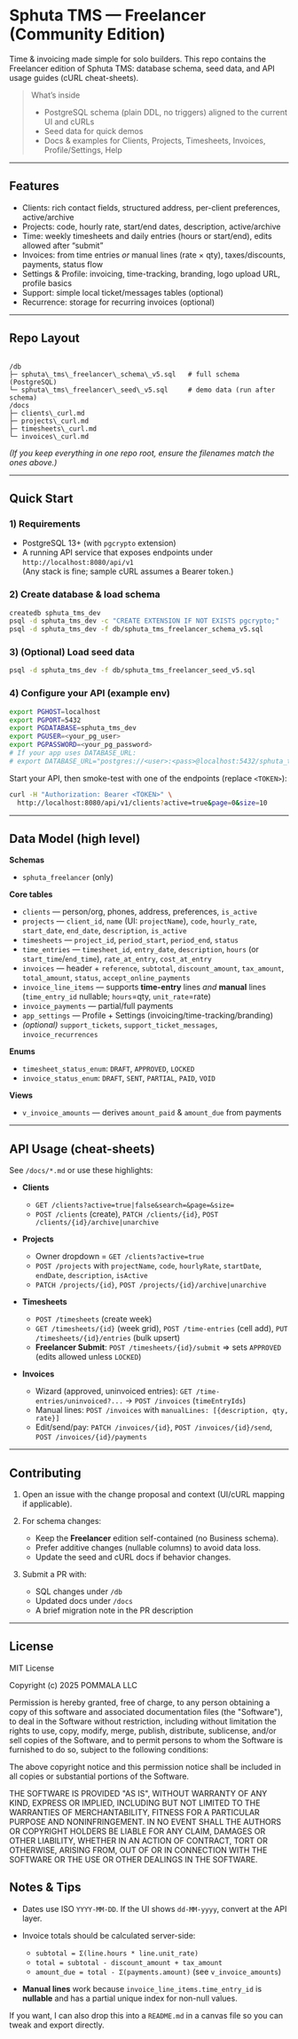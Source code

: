 # Sphuta TMS — Freelancer (Community Edition)

Time & invoicing made simple for solo builders. This repo contains the Freelancer edition of Sphuta TMS: database schema, seed data, and API usage guides (cURL cheat-sheets).

> What’s inside
> - PostgreSQL schema (plain DDL, no triggers) aligned to the current UI and cURLs  
> - Seed data for quick demos  
> - Docs & examples for Clients, Projects, Timesheets, Invoices, Profile/Settings, Help

---

## Features

- Clients: rich contact fields, structured address, per-client preferences, active/archive
- Projects: code, hourly rate, start/end dates, description, active/archive
- Time: weekly timesheets and daily entries (hours or start/end), edits allowed after “submit”
- Invoices: from time entries *or* manual lines (rate × qty), taxes/discounts, payments, status flow
- Settings & Profile: invoicing, time-tracking, branding, logo upload URL, profile basics
- Support: simple local ticket/messages tables (optional)
- Recurrence: storage for recurring invoices (optional)

---

## Repo Layout

```

/db
├─ sphuta\_tms\_freelancer\_schema\_v5.sql   # full schema (PostgreSQL)
└─ sphuta\_tms\_freelancer\_seed\_v5.sql     # demo data (run after schema)
/docs
├─ clients\_curl.md
├─ projects\_curl.md
├─ timesheets\_curl.md
└─ invoices\_curl.md

````

*(If you keep everything in one repo root, ensure the filenames match the ones above.)*

---

## Quick Start

### 1) Requirements
- PostgreSQL 13+ (with `pgcrypto` extension)
- A running API service that exposes endpoints under `http://localhost:8080/api/v1`  
  (Any stack is fine; sample cURL assumes a Bearer token.)

### 2) Create database & load schema

```bash
createdb sphuta_tms_dev
psql -d sphuta_tms_dev -c "CREATE EXTENSION IF NOT EXISTS pgcrypto;"
psql -d sphuta_tms_dev -f db/sphuta_tms_freelancer_schema_v5.sql
````

### 3) (Optional) Load seed data

```bash
psql -d sphuta_tms_dev -f db/sphuta_tms_freelancer_seed_v5.sql
```

### 4) Configure your API (example env)

```bash
export PGHOST=localhost
export PGPORT=5432
export PGDATABASE=sphuta_tms_dev
export PGUSER=<your_pg_user>
export PGPASSWORD=<your_pg_password>
# If your app uses DATABASE_URL:
# export DATABASE_URL="postgres://<user>:<pass>@localhost:5432/sphuta_tms_dev"
```

Start your API, then smoke-test with one of the endpoints (replace `<TOKEN>`):

```bash
curl -H "Authorization: Bearer <TOKEN>" \
  http://localhost:8080/api/v1/clients?active=true&page=0&size=10
```

---

## Data Model (high level)

**Schemas**

* `sphuta_freelancer` (only)

**Core tables**

* `clients` — person/org, phones, address, preferences, `is_active`
* `projects` — `client_id`, `name` (UI: `projectName`), `code`, `hourly_rate`, `start_date`, `end_date`, `description`, `is_active`
* `timesheets` — `project_id`, `period_start`, `period_end`, `status`
* `time_entries` — `timesheet_id`, `entry_date`, `description`, `hours` (or `start_time`/`end_time`), `rate_at_entry`, `cost_at_entry`
* `invoices` — header + `reference`, `subtotal`, `discount_amount`, `tax_amount`, `total_amount`, `status`, `accept_online_payments`
* `invoice_line_items` — supports **time-entry** lines *and* **manual** lines (`time_entry_id` nullable; `hours`=qty, `unit_rate`=rate)
* `invoice_payments` — partial/full payments
* `app_settings` — Profile + Settings (invoicing/time-tracking/branding)
* *(optional)* `support_tickets`, `support_ticket_messages`, `invoice_recurrences`

**Enums**

* `timesheet_status_enum`: `DRAFT`, `APPROVED`, `LOCKED`
* `invoice_status_enum`: `DRAFT`, `SENT`, `PARTIAL`, `PAID`, `VOID`

**Views**

* `v_invoice_amounts` — derives `amount_paid` & `amount_due` from payments

---

## API Usage (cheat-sheets)

See `/docs/*.md` or use these highlights:

* **Clients**

  * `GET /clients?active=true|false&search=&page=&size=`
  * `POST /clients` (create), `PATCH /clients/{id}`, `POST /clients/{id}/archive|unarchive`

* **Projects**

  * Owner dropdown = `GET /clients?active=true`
  * `POST /projects` with `projectName`, `code`, `hourlyRate`, `startDate`, `endDate`, `description`, `isActive`
  * `PATCH /projects/{id}`, `POST /projects/{id}/archive|unarchive`

* **Timesheets**

  * `POST /timesheets` (create week)
  * `GET /timesheets/{id}` (week grid), `POST /time-entries` (cell add), `PUT /timesheets/{id}/entries` (bulk upsert)
  * **Freelancer Submit**: `POST /timesheets/{id}/submit` ⇒ sets `APPROVED` (edits allowed unless `LOCKED`)

* **Invoices**

  * Wizard (approved, uninvoiced entries): `GET /time-entries/uninvoiced?...` → `POST /invoices` (`timeEntryIds`)
  * Manual lines: `POST /invoices` with `manualLines: [{description, qty, rate}]`
  * Edit/send/pay: `PATCH /invoices/{id}`, `POST /invoices/{id}/send`, `POST /invoices/{id}/payments`

---

## Contributing

1. Open an issue with the change proposal and context (UI/cURL mapping if applicable).
2. For schema changes:

   * Keep the **Freelancer** edition self-contained (no Business schema).
   * Prefer additive changes (nullable columns) to avoid data loss.
   * Update the seed and cURL docs if behavior changes.
3. Submit a PR with:

   * SQL changes under `/db`
   * Updated docs under `/docs`
   * A brief migration note in the PR description

---

## License

MIT License

Copyright (c) 2025 POMMALA LLC

Permission is hereby granted, free of charge, to any person obtaining a copy
of this software and associated documentation files (the "Software"), to deal
in the Software without restriction, including without limitation the rights
to use, copy, modify, merge, publish, distribute, sublicense, and/or sell
copies of the Software, and to permit persons to whom the Software is
furnished to do so, subject to the following conditions:

The above copyright notice and this permission notice shall be included in all
copies or substantial portions of the Software.

THE SOFTWARE IS PROVIDED "AS IS", WITHOUT WARRANTY OF ANY KIND, EXPRESS OR
IMPLIED, INCLUDING BUT NOT LIMITED TO THE WARRANTIES OF MERCHANTABILITY,
FITNESS FOR A PARTICULAR PURPOSE AND NONINFRINGEMENT. IN NO EVENT SHALL THE
AUTHORS OR COPYRIGHT HOLDERS BE LIABLE FOR ANY CLAIM, DAMAGES OR OTHER
LIABILITY, WHETHER IN AN ACTION OF CONTRACT, TORT OR OTHERWISE, ARISING FROM,
OUT OF OR IN CONNECTION WITH THE SOFTWARE OR THE USE OR OTHER DEALINGS IN THE
SOFTWARE.


## Notes & Tips

* Dates use ISO `YYYY-MM-DD`. If the UI shows `dd-MM-yyyy`, convert at the API layer.
* Invoice totals should be calculated server-side:

  * `subtotal = Σ(line.hours * line.unit_rate)`
  * `total = subtotal - discount_amount + tax_amount`
  * `amount_due = total - Σ(payments.amount)` (see `v_invoice_amounts`)
* **Manual lines** work because `invoice_line_items.time_entry_id` is **nullable** and has a partial unique index for non-null values.


If you want, I can also drop this into a `README.md` in a canvas file so you can tweak and export directly.
```
